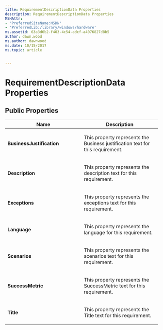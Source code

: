 ```yaml
---
title: RequirementDescriptionData Properties
description: RequirementDescriptionData Properties
MSHAttr:
- 'PreferredSiteName:MSDN'
- 'PreferredLib:/library/windows/hardware'
ms.assetid: 63a3d6b2-f403-4c54-adcf-a4076827d8b5
author: dawn.wood
ms.author: dawnwood
ms.date: 10/15/2017
ms.topic: article


---
```


# RequirementDescriptionData Properties


## <span id="Public_Properties"></span><span id="public_properties"></span><span id="PUBLIC_PROPERTIES"></span>Public Properties


<table>
<colgroup>
<col width="50%" />
<col width="50%" />
</colgroup>
<thead>
<tr class="header">
<th>Name</th>
<th>Description</th>
</tr>
</thead>
<tbody>
<tr class="odd">
<td><p><strong>BusinessJustification</strong></p></td>
<td><p>This property represents the Business justification text for this requirement.</p></td>
</tr>
<tr class="even">
<td><p><strong>Description</strong></p></td>
<td><p>This property represents the description text for this requirement.</p></td>
</tr>
<tr class="odd">
<td><p><strong>Exceptions</strong></p></td>
<td><p>This property represents the exceptions text for this requirement.</p></td>
</tr>
<tr class="even">
<td><p><strong>Language</strong></p></td>
<td><p>This property represents the language for this requirement.</p></td>
</tr>
<tr class="odd">
<td><p><strong>Scenarios</strong></p></td>
<td><p>This property represents the scenarios text for this requirement.</p></td>
</tr>
<tr class="even">
<td><p><strong>SuccessMetric</strong></p></td>
<td><p>This property represents the SuccessMetric text for this requirement.</p></td>
</tr>
<tr class="odd">
<td><p><strong>Title</strong></p></td>
<td><p>This property represents the Title text for this requirement.</p></td>
</tr>
</tbody>
</table>

 

 

 






